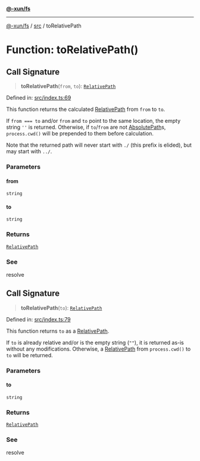 [**@-xun/fs**](../../README.md)

***

[@-xun/fs](../../README.md) / [src](../README.md) / toRelativePath

# Function: toRelativePath()

## Call Signature

> **toRelativePath**(`from`, `to`): [`RelativePath`](../type-aliases/RelativePath.md)

Defined in: [src/index.ts:69](https://github.com/Xunnamius/fs-utils/blob/90c99b3d2da63f3141e91ac832d403aba1f7cec4/src/index.ts#L69)

This function returns the calculated [RelativePath](../type-aliases/RelativePath.md) from `from` to
`to`.

If `from === to` and/or `from` and `to` point to the same location, the empty
string `''` is returned. Otherwise, if `to`/`from` are not
[AbsolutePath](../type-aliases/AbsolutePath.md)s, `process.cwd()` will be prepended to them before
calculation.

Note that the returned path will never start with `./` (this prefix is
elided), but may start with
`../`.

### Parameters

#### from

`string`

#### to

`string`

### Returns

[`RelativePath`](../type-aliases/RelativePath.md)

### See

resolve

## Call Signature

> **toRelativePath**(`to`): [`RelativePath`](../type-aliases/RelativePath.md)

Defined in: [src/index.ts:79](https://github.com/Xunnamius/fs-utils/blob/90c99b3d2da63f3141e91ac832d403aba1f7cec4/src/index.ts#L79)

This function returns `to` as a [RelativePath](../type-aliases/RelativePath.md).

If `to` is already relative and/or is the empty string (`""`), it is returned
as-is without any modifications. Otherwise, a [RelativePath](../type-aliases/RelativePath.md) from
`process.cwd()` to `to` will be returned.

### Parameters

#### to

`string`

### Returns

[`RelativePath`](../type-aliases/RelativePath.md)

### See

resolve
